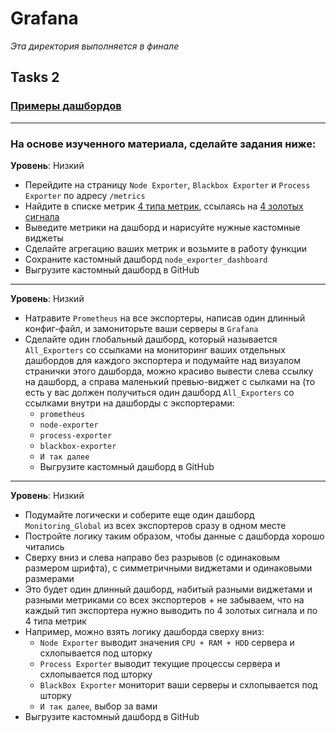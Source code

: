 # Grafana

_Эта директория выполняется в финале_

## Tasks 2

### [Примеры дашбордов](https://play.grafana.org/dashboards)

---

### На основе изученного материала, сделайте задания ниже:
  
**Уровень**: Низкий
   - Перейдите на страницу `Node Exporter`, `Blackbox Exporter` и `Process Exporter` по адресу `/metrics`
   - Найдите в списке метрик [4 типа метрик](https://github.com/lamjob1993/linux-monitoring/blob/main/tasks/prometheus/beginning/2.%20%D0%9C%D0%B5%D1%82%D1%80%D0%B8%D0%BA%D0%B8%20(%D0%A7%D0%B5%D1%82%D1%8B%D1%80%D0%B5%20%D0%BE%D1%81%D0%BD%D0%BE%D0%B2%D0%BD%D1%8B%D1%85%20%D1%82%D0%B8%D0%BF%D0%B0%20%D0%BC%D0%B5%D1%82%D1%80%D0%B8%D0%BA).md), ссылаясь на [4 золотых сигнала](https://github.com/lamjob1993/linux-monitoring/blob/main/tasks/prometheus/beginning/4.%20%D0%A7%D0%B5%D1%82%D1%8B%D1%80%D0%B5%20%D0%B7%D0%BE%D0%BB%D0%BE%D1%82%D1%8B%D1%85%20%D1%81%D0%B8%D0%B3%D0%BD%D0%B0%D0%BB%D0%B0%20(Four%20Golden%20Signals).md)
   - Выведите метрики на дашборд и нарисуйте нужные кастомные виджеты
   - Сделайте агрегацию ваших метрик и возьмите в работу функции
   - Сохраните кастомный дашборд `node_exporter_dashboard`
   - Выгрузите кастомный дашборд в GitHub

---

**Уровень**: Низкий
   - Натравите `Prometheus` на все экспортеры, написав один длинный конфиг-файл, и замониторьте ваши серверы в `Grafana`
   - Сделайте один глобальный дашборд, который называется `All_Exporters` со ссылками на мониторинг ваших отдельных дашбордов для каждого экспортера и подумайте над визуалом странички этого дашборда, можно красиво вывести слева ссылку на дашборд, а справа маленький превью-виджет с сылками на (то есть у вас должен получиться один дашборд `All_Exporters` со ссылками внутри на дашборды с экспортерами:
     - `prometheus`
     - `node-exporter`
     - `process-exporter`
     - `blackbox-exporter`
     - `И так далее`
     - Выгрузите кастомный дашборд в GitHub

---

**Уровень**: Низкий
   - Подумайте логически и соберите еще один дашборд `Monitoring_Global` из всех экспортеров сразу в одном месте
   - Постройте логику таким образом, чтобы данные с дашборда хорошо читались
   - Сверху вниз и слева направо без разрывов (с одинаковым размером шрифта), с симметричными виджетами и одинаковыми размерами
   - Это будет один длинный дашборд, набитый разными виджетами и разными метриками со всех экспортеров + не забываем, что на каждый тип экспортера нужно выводить по 4 золотых сигнала и по 4 типа метрик
   - Например, можно взять логику дашборда сверху вниз:
       - `Node Exporter` выводит значения `CPU + RAM + HDD` сервера и схлопывается под шторку
       - `Process Exporter` выводит текущие процессы сервера и схлопывается под шторку
       - `BlackBox Exporter` мониторит ваши серверы и схлопывается под шторку
       - `И так далее`, выбор за вами
   - Выгрузите кастомный дашборд в GitHub
